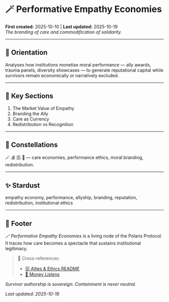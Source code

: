 # 🪄 Performative Empathy Economies  
**First created:** 2025-10-10 | **Last updated:** 2025-10-19  
*The branding of care and commodification of solidarity.*  

---

## 🧭 Orientation  
Analyses how institutions monetise moral performance — ally awards, trauma panels, diversity showcases — to generate reputational capital while survivors remain economically or narratively excluded.

---

## 📑 Key Sections  
1. The Market Value of Empathy  
2. Branding the Ally  
3. Care as Currency  
4. Redistribution vs Recognition  

---

## 🌌 Constellations  
🪄 💰 🈴 🤝 — care economies, performance ethics, moral branding, redistribution.

---

## ✨ Stardust  
empathy economy, performance, allyship, branding, reputation, redistribution, institutional ethics

---

## 🏮 Footer  
*🪄 Performative Empathy Economies* is a living node of the Polaris Protocol.  
It traces how care becomes a spectacle that sustains institutional legitimacy.

> 📡 Cross-references:
> 
> - [🈴 Allies & Ethics README](./README.md)  
> - [💸 Money Listens](../../../Disruption_Kit/Big_Picture_Protocols/🦕_Elder_Influencers/💸_Money_Listens/README.md)  

*Survivor authorship is sovereign. Containment is never neutral.*  

_Last updated: 2025-10-19_
